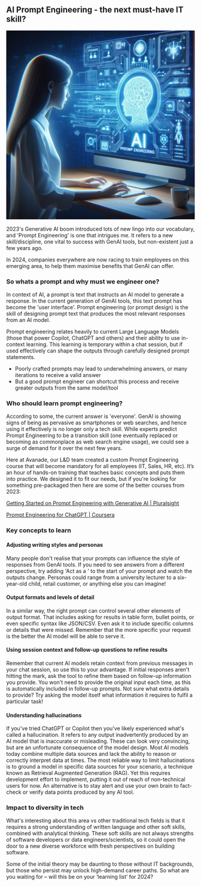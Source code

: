 ## AI Prompt Engineering - the next must-have IT skill?

![AI Prompt Engineering](/assets/img/blog/ai-prompt-engineering-intro.jpg)

2023's Generative AI boom introduced lots of new lingo into our vocabulary, and 'Prompt Engineering' is one that intrigues me. It refers to a new skill/discipline, one vital to success with GenAI tools, but non-existent just a few years ago.

In 2024, companies everywhere are now racing to train employees on this emerging area, to help them maximise benefits that GenAI can offer.

### So whats a prompt and why must we engineer one?

In context of AI, a prompt is text that instructs an AI model to generate a response. In the current generation of GenAI tools, this text prompt has become the 'user interface'. Prompt engineering (or prompt design) is the skill of designing prompt text that produces the most relevant responses from an AI model.

Prompt engineering relates heavily to current Large Language Models (those that power Copilot, ChatGPT and others) and their ability to use in-context learning. This learning is temporary within a chat session, but if used effectively can shape the outputs through carefully designed prompt statements.

- Poorly crafted prompts may lead to underwhelming answers, or many iterations to receive a valid answer
- But a good prompt engineer can shortcut this process and receive greater outputs from the same model/tool

### Who should learn prompt engineering?

According to some, the current answer is 'everyone'. GenAI is showing signs of being as pervasive as smartphones or web searches, and hence using it effectively is no longer only a tech skill. While experts predict Prompt Engineering to be a transition skill (one eventually replaced or becoming as commonplace as web search engine usage), we could see a surge of demand for it over the next few years.

Here at Avanade, our L&D team created a custom Prompt Engineering course that will become mandatory for all employees (IT, Sales, HR, etc). It’s an hour of hands-on training that teaches basic concepts and puts them into practice. We designed it to fit our needs, but if you're looking for something pre-packaged then here are some of the better courses from 2023:

[Getting Started on Prompt Engineering with Generative AI | Pluralsight](https://app.pluralsight.com/library/courses/getting-started-prompt-engineering-generative-ai/table-of-contents?_gl=1*14ib0yn*_ga*MTk4ODgyODc0My4xNzAzODQ0NjA0*_ga_525M96C6Y1*MTcwMzg0NDYwMy4xLjEuMTcwMzg0NDczNS42MC4wLjA.*_gcl_au*NTkwMjMwNDIwLjE3MDM4NDQ2MDg.)

[Prompt Engineering for ChatGPT | Coursera](https://www.coursera.org/learn/prompt-engineering)

### Key concepts to learn

#### Adjusting writing styles and personas

Many people don't realise that your prompts can influence the style of responses from GenAI tools. If you need to see answers from a different perspective, try adding 'Act as a <persona name>' to the start of your prompt and watch the outputs change. Personas could range from a university lecturer to a six-year-old child, retail customer, or anything else you can imagine!

#### Output formats and levels of detail

In a similar way, the right prompt can control several other elements of output format. That includes asking for results in table form, bullet points, or even specific syntax like JSON/CSV. Even ask it to include specific columns or details that were missed. Remember that the more specific your request is the better the AI model will be able to serve it.

#### Using session context and follow-up questions to refine results

Remember that current AI models retain context from previous messages in your chat session, so use this to your advantage. If initial responses aren't hitting the mark, ask the tool to refine them based on follow-up information you provide. You won't need to provide the original input each time, as this is automatically included in follow-up prompts. Not sure what extra details to provide? Try asking the model itself what information it requires to fulfil a particular task!

#### Understanding hallucinations

If you've tried ChatGPT or Copilot then you've likely experienced what's called a hallucination. It refers to any output inadvertently produced by an AI model that is inaccurate or misleading. These can look very convincing, but are an unfortunate consequence of the model design. Most AI models today combine multiple data sources and lack the ability to reason or correctly interpret data at times. The most reliable way to limit hallucinations is to ground a model in specific data sources for your scenario, a technique known as Retrieval Augmented Generation (RAG). Yet this requires development effort to implement, putting it out of reach of non-technical users for now. An alternative is to stay alert and use your own brain to fact-check or verify data points produced by any AI tool.

### Impact to diversity in tech

What's interesting about this area vs other traditional tech fields is that it requires a strong understanding of written language and other soft skills, combined with analytical thinking. These soft skills are not always strengths of software developers or data engineers/scientists, so it could open the door to a new diverse workforce with fresh perspectives on building software.

Some of the initial theory may be daunting to those without IT backgrounds, but those who persist may unlock high-demand career paths. So what are you waiting for – will this be on your ‘learning list’ for 2024?
